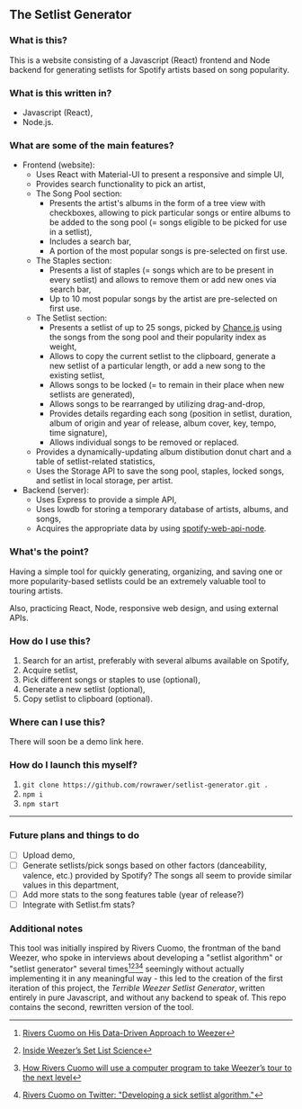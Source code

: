 ## The Setlist Generator
### What is this?
This is a website consisting of a Javascript (React) frontend and Node backend for generating setlists for Spotify artists based on song popularity.

### What is this written in?
- Javascript (React),
- Node.js.

### What are some of the main features?
- Frontend (website):
	* Uses React with Material-UI to present a responsive and simple UI,
	* Provides search functionality to pick an artist,
	* The Song Pool section:
		* Presents the artist's albums in the form of a tree view with checkboxes, allowing to pick particular songs or entire albums to be added to the song pool (= songs eligible to be picked for use in a setlist),
		* Includes a search bar,
		* A portion of the most popular songs is pre-selected on first use.
	* The Staples section:
		* Presents a list of staples (= songs which are to be present in every setlist) and allows to remove them or add new ones via search bar,
		* Up to 10 most popular songs by the artist are pre-selected on first use.
	* The Setlist section:
		* Presents a setlist of up to 25 songs, picked by [Chance.js](https://chancejs.com/) using the songs from the song pool and their popularity index as weight,
		* Allows to copy the current setlist to the clipboard, generate a new setlist of a particular length, or add a new song to the existing setlist,
		* Allows songs to be locked (= to remain in their place when new setlists are generated),
		* Allows songs to be rearranged by utilizing drag-and-drop,
		* Provides details regarding each song (position in setlist, duration, album of origin and year of release, album cover, key, tempo, time signature),
		* Allows individual songs to be removed or replaced.
	* Provides a dynamically-updating album distibution donut chart and a table of setlist-related statistics,
	* Uses the Storage API to save the song pool, staples, locked songs, and setlist in local storage, per artist.
- Backend (server):
	* Uses Express to provide a simple API,
	* Uses lowdb for storing a temporary database of artists, albums, and songs,
	* Acquires the appropriate data by using [spotify-web-api-node](https://github.com/thelinmichael/spotify-web-api-node).

### What's the point?
Having a simple tool for quickly generating, organizing, and saving one or more popularity-based setlists could be an extremely valuable tool to touring artists.

Also, practicing React, Node, responsive web design, and using external APIs.

### How do I use this?
1. Search for an artist, preferably with several albums available on Spotify,
2. Acquire setlist,
3. Pick different songs or staples to use (optional),
4. Generate a new setlist (optional),
5. Copy setlist to clipboard (optional).

### Where can I use this?
There will soon be a demo link here.

### How do I launch this myself?
1. `git clone https://github.com/rowrawer/setlist-generator.git .`
2. `npm i`
3. `npm start`

---

### Future plans and things to do
- [ ] Upload demo,
- [ ] Generate setlists/pick songs based on other factors (danceability, valence, etc.) provided by Spotify? The songs all seem to provide similar values in this department,
- [ ] Add more stats to the song features table (year of release?)
- [ ] Integrate with Setlist.fm stats?

### Additional notes
This tool was initially inspired by Rivers Cuomo, the frontman of the band Weezer, who spoke in interviews about developing a "setlist algorithm" or "setlist generator" several times[^1][^2][^3][^4] seemingly without actually implementing it in any meaningful way - this led to the creation of the first iteration of this project, the *Terrible Weezer Setlist Generator*, written entirely in pure Javascript, and without any backend to speak of. This repo contains the second, rewritten version of the tool.

[^1]: [Rivers Cuomo on His Data-Driven Approach to Weezer](https://www.billboard.com/articles/columns/rock/8500614/weezer-rivers-cuomo-data-driven-approach-interview)
[^2]: [Inside Weezer’s Set List Science](https://www.rollingstone.com/music/music-features/weezer-setlist-rivers-cuomo-interview-760114/)
[^3]: [How Rivers Cuomo will use a computer program to take Weezer’s tour to the next level](https://ew.com/article/2016/05/16/weezer-summer-tour-rivers-cuomo/)
[^4]: [Rivers Cuomo on Twitter: "Developing a sick setlist algorithm."](https://twitter.com/riverscuomo/status/931563545359208450)
